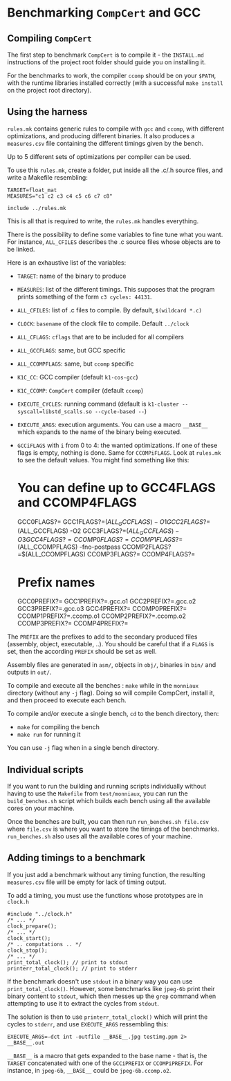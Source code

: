 # Benchmarking `CompCert` and GCC

## Compiling `CompCert`

The first step to benchmark `CompCert` is to compile it - the `INSTALL.md` instructions of the project root folder should guide you on installing it.

For the benchmarks to work, the compiler `ccomp` should be on your `$PATH`, with the runtime libraries installed correctly (with a successful `make install` on the project root directory).

## Using the harness

`rules.mk` contains generic rules to compile with `gcc` and `ccomp`, with different optimizations, and producing different binaries. It also produces a `measures.csv` file containing the different timings given by the bench.

Up to 5 different sets of optimizations per compiler can be used.

To use this `rules.mk`, create a folder, put inside all the .c/.h source files, and write a Makefile resembling:
```make
TARGET=float_mat
MEASURES="c1 c2 c3 c4 c5 c6 c7 c8"

include ../rules.mk
```

This is all that is required to write, the `rules.mk` handles everything.

There is the possibility to define some variables to fine tune what you want. For instance, `ALL_CFILES` describes the .c source files whose objects are to be linked.

Here is an exhaustive list of the variables:
- `TARGET`: name of the binary to produce
- `MEASURES`: list of the different timings. This supposes that the program
prints something of the form `c3 cycles: 44131`.
- `ALL_CFILES`: list of .c files to compile. By default, `$(wildcard *.c)`
- `CLOCK`: `basename` of the clock file to compile. Default `../clock`
- `ALL_CFLAGS`: `cflags` that are to be included for all compilers
- `ALL_GCCFLAGS`: same, but GCC specific
- `ALL_CCOMPFLAGS`: same, but `ccomp` specific
- `K1C_CC`: GCC compiler (default `k1-cos-gcc`)
- `K1C_CCOMP`: `CompCert` compiler (default `ccomp`)
- `EXECUTE_CYCLES`: running command (default is `k1-cluster --syscall=libstd_scalls.so --cycle-based --`)
- `EXECUTE_ARGS`: execution arguments. You can use a macro `__BASE__` which expands to the name of the binary being executed.
- `GCCiFLAGS` with `i` from 0 to 4: the wanted optimizations. If one of these flags is empty, nothing is done. Same for `CCOMPiFLAGS`. Look at `rules.mk` to see the default values. You might find something like this:

    # You can define up to GCC4FLAGS and CCOMP4FLAGS
    GCC0FLAGS?=
    GCC1FLAGS?=$(ALL_GCCFLAGS) -O1
    GCC2FLAGS?=$(ALL_GCCFLAGS) -O2
    GCC3FLAGS?=$(ALL_GCCFLAGS) -O3
    GCC4FLAGS?=
    CCOMP0FLAGS?=
    CCOMP1FLAGS?=$(ALL_CCOMPFLAGS) -fno-postpass
    CCOMP2FLAGS?=$(ALL_CCOMPFLAGS)
    CCOMP3FLAGS?=
    CCOMP4FLAGS?=

    # Prefix names
    GCC0PREFIX?=
    GCC1PREFIX?=.gcc.o1
    GCC2PREFIX?=.gcc.o2
    GCC3PREFIX?=.gcc.o3
    GCC4PREFIX?=
    CCOMP0PREFIX?=
    CCOMP1PREFIX?=.ccomp.o1
    CCOMP2PREFIX?=.ccomp.o2
    CCOMP3PREFIX?=
    CCOMP4PREFIX?=

The `PREFIX` are the prefixes to add to the secondary produced files (assembly, object, executable, ..). You should be careful that if a `FLAGS` is set, then the according `PREFIX` should be set as well.

Assembly files are generated in `asm/`, objects in `obj/`, binaries in `bin/` and outputs in `out/`.

To compile and execute all the benches : `make` while in the `monniaux` directory (without any `-j` flag). Doing so will compile CompCert, install it, and then proceed to execute each bench.

To compile and/or execute a single bench, `cd` to the bench directory, then:
- `make` for compiling the bench
- `make run` for running it

You can use `-j` flag when in a single bench directory.

## Individual scripts

If you want to run the building and running scripts individually without having to use the `Makefile` from `test/monniaux`, you can run the `build_benches.sh` script which builds each bench using all the available cores on your machine.

Once the benches are built, you can then run `run_benches.sh file.csv` where `file.csv` is where you want to store the timings of the benchmarks. `run_benches.sh` also uses all the available cores of your machine.

## Adding timings to a benchmark

If you just add a benchmark without any timing function, the resulting `measures.csv` file will be empty for lack of timing output.

To add a timing, you must use the functions whose prototypes are in `clock.h`

    #include "../clock.h"
    /* ... */
    clock_prepare();
    /* ... */
    clock_start();
    /* .. computations .. */
    clock_stop();
    /* ... */
    print_total_clock(); // print to stdout
    printerr_total_clock(); // print to stderr

If the benchmark doesn't use `stdout` in a binary way you can use `print_total_clock()`. However, some benchmarks like `jpeg-6b` print their binary content to `stdout`, which then messes up the `grep` command when attempting to use it to extract the cycles from `stdout`.

The solution is then to use `printerr_total_clock()` which will print the cycles to `stderr`, and use `EXECUTE_ARGS` ressembling this:

    EXECUTE_ARGS=-dct int -outfile __BASE__.jpg testimg.ppm 2> __BASE__.out

`__BASE__` is a macro that gets expanded to the base name - that is, the `TARGET` concatenated with one of the `GCCiPREFIX` or `CCOMPiPREFIX`. For instance, in `jpeg-6b`, `__BASE__` could be `jpeg-6b.ccomp.o2`.
